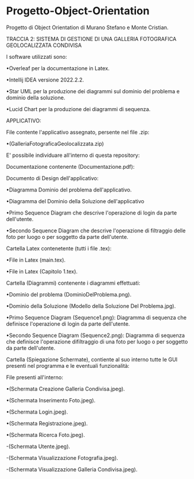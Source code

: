 # Progetto-Object-Orientation
Progetto di Object Orientation di Murano Stefano e Monte Cristian.

TRACCIA 2: SISTEMA DI GESTIONE DI UNA GALLERIA FOTOGRAFICA GEOLOCALIZZATA CONDIVISA

I software utilizzati sono:

  •Overleaf per la documentazione in Latex.

  •Intellij IDEA versione 2022.2.2.

  •Star UML per la produzione dei diagrammi sul dominio del problema e dominio della soluzione.

  •Lucid Chart per la produzione dei diagrammi di sequenza.

APPLICATIVO:

File contente l'applicativo assegnato, persente nel file .zip:

•(GalleriaFotograficaGeolocalizzata.zip)

E' possibile individuare all'interno di questa repository:

Documentazione contenente (Documentazione.pdf):

Documento di Design dell'applicativo:

  •Diagramma Dominio del problema dell'applicativo.

  •Diagramma del Dominio della Soluzione dell'applicativo
  
  •Primo Sequence Diagram che descrive l'operazione di login da parte dell'utente.

  •Secondo Sequence Diagram che descrive l'operazione di filtraggio delle foto per luogo o per soggetto da parte dell'utente.

Cartella Latex contenetente (tutti i file .tex):

  •File in Latex (main.tex).

  •File in Latex (Capitolo 1.tex).

Cartella (Diagrammi) contenente i diagrammi effettuati:

  •Dominio del problema (DominioDelProblema.png).

  •Dominio della Soluzione (Modello della Soluzione Del Problema.jpg).

  •Primo Sequence Diagram (Sequence1.png): Diagramma di sequenza che definisce l'operazione di login da parte dell'utente.

  •Secondo Sequence Diagram (Sequence2.png): Diagramma di sequenza che definisce l'operazione difiltraggio di una foto per luogo o per soggetto da parte 
    dell'utente.

Cartella (Spiegazione Schermate), contiente al suo interno tutte le GUI presenti nel programma e le eventuali funzionalità:

File presenti all'interno:

  •(Schermata Creazione Galleria Condivisa.jpeg).

  •(Schermata Inserimento Foto.jpeg).

  •(Schermata Login.jpeg).

  •(Schermata Registrazione.jpeg).

  •(Schermata Ricerca Foto.jpeg).

  -(Schermata Utente.jpeg).

  -(Schermata Visualizzazione Fotografia.jpeg).

  -(Schermata Visualizzazione Galleria Condivisa.jpeg).
